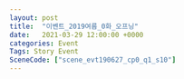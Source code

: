 ```yaml
---
layout: post
title:  "이벤트_2019여름_0화_오프닝"
date:   2021-03-29 12:00:00 +0000
categories: Event
Tags: Story Event
SceneCode: ["scene_evt190627_cp0_q1_s10"]
---
```

